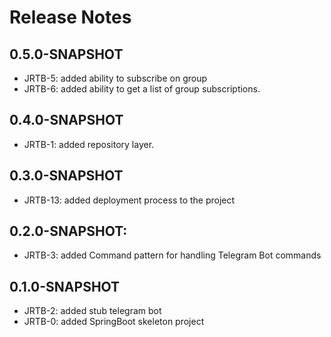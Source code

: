 # Release Notes

## 0.5.0-SNAPSHOT

* JRTB-5: added ability to subscribe on group
* JRTB-6: added ability to get a list of group subscriptions.

## 0.4.0-SNAPSHOT

* JRTB-1: added repository layer.

## 0.3.0-SNAPSHOT

* JRTB-13: added deployment process to the project

## 0.2.0-SNAPSHOT:

* JRTB-3: added Command pattern for handling Telegram Bot commands

## 0.1.0-SNAPSHOT

* JRTB-2: added stub telegram bot
* JRTB-0: added SpringBoot skeleton project
